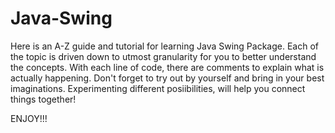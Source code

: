 # Java-Swing
Here is an A-Z guide and tutorial for learning Java Swing Package. 
Each of the topic is driven down to utmost granularity for you to better understand the concepts. 
With each line of code, there are comments to explain what is actually happening. Don't forget to try out by yourself and bring in your best imaginations. Experimenting different posiibilities, will help you connect things together!

ENJOY!!!
